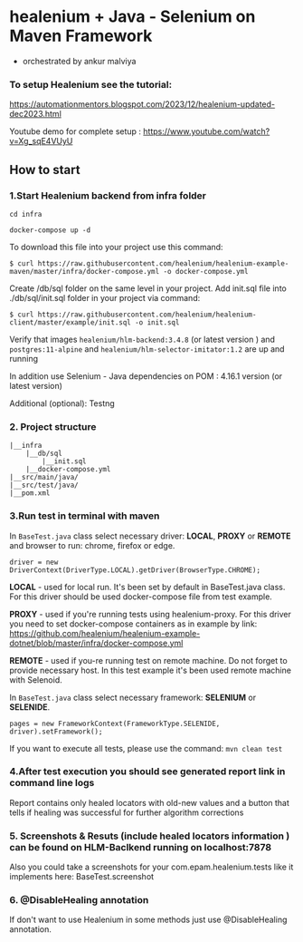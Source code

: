 # healenium + Java - Selenium on Maven Framework
- orchestrated by ankur malviya


### To setup Healenium see the tutorial:

https://automationmentors.blogspot.com/2023/12/healenium-updated-dec2023.html

Youtube demo for complete setup : https://www.youtube.com/watch?v=Xg_sqE4VUyU

## How to start
### 1.Start Healenium backend from infra folder

```cd infra```

```docker-compose up -d```

To download this file into your project use this command:

```$ curl https://raw.githubusercontent.com/healenium/healenium-example-maven/master/infra/docker-compose.yml -o docker-compose.yml```

Create /db/sql folder on the same level in your project. Add init.sql file into ./db/sql/init.sql folder in your project via command:

```$ curl https://raw.githubusercontent.com/healenium/healenium-client/master/example/init.sql -o init.sql```

Verify that images ```healenium/hlm-backend:3.4.8``` (or latest version ) and ```postgres:11-alpine```  and ```healenium/hlm-selector-imitator:1.2``` are up and running

In addition use Selenium - Java dependencies on POM : 4.16.1 version (or latest version)

Additional (optional): Testng

### 2. Project structure
```
|__infra
    |__db/sql
        |__init.sql
    |__docker-compose.yml
|__src/main/java/
|__src/test/java/
|__pom.xml
``` 

### 3.Run test in terminal with maven

In ```BaseTest.java``` class select necessary driver: **LOCAL**, **PROXY** or **REMOTE** and browser to run: chrome, firefox or edge.

```driver = new DriverContext(DriverType.LOCAL).getDriver(BrowserType.CHROME);```

**LOCAL** - used for local run. It's been set by default in BaseTest.java class. For this driver should be used docker-compose file from test example.

**PROXY** - used if you're running tests using healenium-proxy. For this driver you need to set docker-compose containers as in example by link:
https://github.com/healenium/healenium-example-dotnet/blob/master/infra/docker-compose.yml

**REMOTE** - used if you-re running test on remote machine. Do not forget to provide necessary host. In this test example it's been used remote machine with Selenoid.

In ```BaseTest.java``` class select necessary framework: **SELENIUM** or **SELENIDE**.

```pages = new FrameworkContext(FrameworkType.SELENIDE, driver).setFramework();```

If you want to execute all tests, please use the command: ```mvn clean test```


### 4.After test execution you should see generated report link in command line logs


Report contains only healed locators with old-new values and a button that tells if healing was successful for further algorithm corrections


### 5. Screenshots & Resuts (include healed locators information ) can be found on HLM-Baclkend running on localhost:7878

Also you could take a screenshots for your com.epam.healenium.tests like it implements here: BaseTest.screenshot

### 6. @DisableHealing annotation

If don't want to use Healenium in some methods just use @DisableHealing annotation. 



